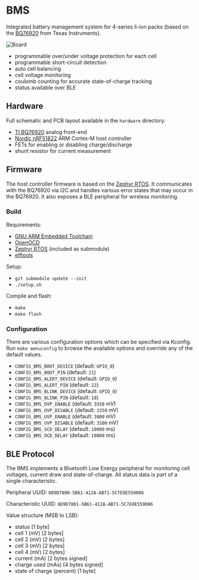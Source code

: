 # BMS

Integrated battery management system for 4-series li-ion packs (based on the [BQ76920](http://www.ti.com/product/BQ76920) from Texas Instruments).

![Board](hardware/board.jpg)

* programmable over/under voltage protection for each cell
* programmable short-circuit detection
* auto cell balancing
* cell voltage monitoring
* coulomb counting for accurate state-of-charge tracking
* status available over BLE

## Hardware

Full schematic and PCB layout available in the `hardware` directory.

* [TI BQ76920](http://www.ti.com/product/BQ76920) analog front-end
* [Nordic nRF51822](https://www.nordicsemi.com/eng/Products/Bluetooth-low-energy/nRF51822) ARM Cortex-M host controller
* FETs for enabling or disabling charge/discharge
* shunt resistor for current measurement

## Firmware

The host controller firmware is based on the [Zephyr RTOS](https://www.zephyrproject.org).  It communicates with the BQ76920 via I2C and handles various error states that may occur in the BQ76920.  It also exposes a BLE peripheral for wireless monitoring.

### Build

Requirements:

* [GNU ARM Embedded Toolchain](https://developer.arm.com/open-source/gnu-toolchain/gnu-rm)
* [OpenOCD](http://openocd.org)
* [Zephyr RTOS](https://www.zephyrproject.org) (included as submodule)
* [elftools](https://github.com/eliben/pyelftools)

Setup:

* `git submodule update --init`
* `./setup.sh`

Compile and flash:

* `make`
* `make flash`

### Configuration

There are various configuration options which can be specified via Kconfig.  Run `make menuconfig` to browse the available options and override any of the default values.

* `CONFIG_BMS_BOOT_DEVICE` (default: `GPIO_0`)
* `CONFIG_BMS_BOOT_PIN` (default: `21`)
* `CONFIG_BMS_ALERT_DEVICE` (default: `GPIO_0`)
* `CONFIG_BMS_ALERT_PIN` (default: `22`)
* `CONFIG_BMS_BLINK_DEVICE` (default: `GPIO_0`)
* `CONFIG_BMS_BLINK_PIN` (default: `18`)
* `CONFIG_BMS_OVP_ENABLE` (default: `3550` mV)
* `CONFIG_BMS_OVP_DISABLE` (default: `3350` mV)
* `CONFIG_BMS_UVP_ENABLE` (default: `3000` mV)
* `CONFIG_BMS_UVP_DISABLE` (default: `3100` mV)
* `CONFIG_BMS_SCD_DELAY` (default: `10000` ms)
* `CONFIG_BMS_OCD_DELAY` (default: `10000` ms)

## BLE Protocol

The BMS implements a Bluetooth Low Energy peripheral for monitoring cell voltages, current draw and state-of-charge.  All status data is part of a single characteristic.

Peripheral UUID: `8D9D7800-5B61-412A-AB71-5C7E0E559086`

Characteristic UUID: `8D9D7801-5B61-412A-AB71-5C7E0E559086`

Value structure (MSB to LSB):

* status [1 byte]
* cell 1 (mV) [2 bytes]
* cell 2 (mV) [2 bytes]
* cell 3 (mV) [2 bytes]
* cell 4 (mV) [2 bytes]
* current (mA) [2 bytes signed]
* charge used (mAs) [4 bytes signed]
* state of charge (percent) [1 byte]
